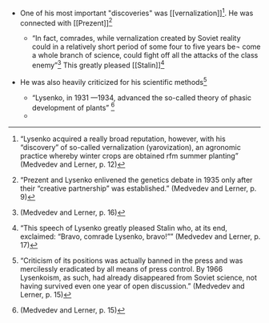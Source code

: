 - One of his most important "discoveries" was [[vernalization]][^1]. He was connected with [[Prezent]][^2] 
	- “In fact, comrades, while vernalization created by Soviet reality  could in a relatively short period of some four to five years be¬  come a whole branch of science, could fight off all the attacks of  the class enemy”[^5] This greatly pleased [[Stalin]][^6]

- He was also heavily criticized for his scientific methods[^3]
	- “Lysenko, in 1931 —1934, advanced the so-called theory of phasic development of plants”  [^4]
	- 


[^1]:“Lysenko acquired a really broad reputation, however, with  his “discovery” of so-called vernalization (yarovization), an agronomic practice whereby winter crops are obtained rfm  summer planting”  (Medvedev and Lerner, p. 12)

[^2]:“Prezent  and Lysenko enlivened the genetics debate in 1935 only after  their “creative partnership” was established.”  (Medvedev and Lerner, p. 9)

[^3]:“Criticism of its  positions was actually banned in the press and was mercilessly  eradicated by all means of press control. By 1966 Lysenkoism,  as such, had already disappeared from Soviet science, not having survived even one year of open discussion.”  (Medvedev and Lerner, p. 15)

[^4]:(Medvedev and Lerner, p. 15)

[^5]:(Medvedev and Lerner, p. 16)

[^6]:“This speech of Lysenko greatly pleased Stalin who, at its  end, exclaimed: “Bravo, comrade Lysenko, bravo!””  (Medvedev and Lerner, p. 17)
